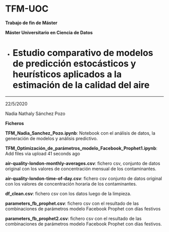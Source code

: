 # TFM-UOC

**Trabajo de fin de Máster** 

**Máster Universitario en Ciencia de Datos**


* # Estudio comparativo de modelos de predicción estocásticos y heurísticos aplicados a la estimación de la calidad del aire
***
22/5/2020

Nadia Nathaly Sánchez Pozo

**Ficheros** 

**TFM_Nadia_Sanchez_Pozo.ipynb**: Notebook con el análisis de datos, la generación de modelos y análisis predictivo.

**TFM_Optimización_de_parámetros_modelo_Facebook_Prophet1.ipynb**:	Add files via upload	41 seconds ago

**air-quality-london-monthly-averages.csv**: fichero csv, conjunto de datos original con los valores de concentración mensual de los contaminantes.

**air-quality-london-time-of-day.csv**: fichero csv conjunto de datos original con los valores de concentración horaria de los contaminantes.

**df_clean.csv**: fichero csv con los datos luego de la limpieza. 

**parameters_fb_prophet.csv**: fichero csv con el resultado de las combinaciones de parámetros modelo Facebook Prophet con días festivos

**parameters_fb_prophet2.csv**: fichero csv con el resultado de las combinaciones de parámetros modelo Facebook Prophet con días festivos.
